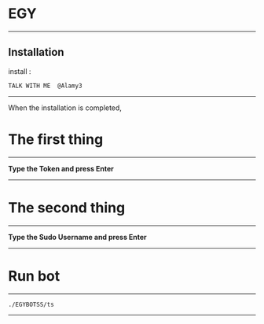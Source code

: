 EGY
==============

______________________________________________________________________________________________________________________

Installation
------------

install :

``` TALK WITH ME  @Alamy3 ```

______________________________________________________________________________________________________________________

When the installation is completed,

The first thing
========
------
**Type the Token and press Enter**
______________________________________________________________________________________________________________________

The second thing
========
------
**Type the Sudo Username and press Enter**

______________________________________________________________________________________________________________________


Run bot
========
------
```./EGYBOTSS/ts```

______________________________________________________________________________________________________________________
